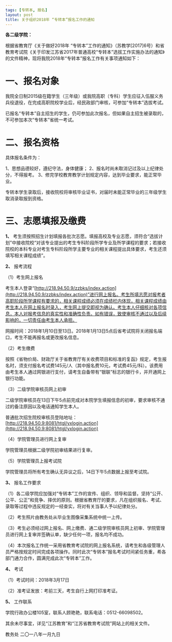 ```yaml
---
tags: [专转本, 报名]
layout: post
title: 关于组织2018年 “专转本”报名工作的通知
---
```


**各二级学院：**

根据省教育厅《关于做好2018年 “专转本”工作的通知》（苏教学[2017]6号）和省教育考试院《关于印发江苏省2017年普通高校“专转本”选拔工作实施办法的通知》的文件精神，现将我院2018年“专转本”报名工作有关事项通知如下：

<!--more-->

# 一、报名对象

我院全日制2015级在籍学生（三年级）或我院高职（专科）学生应征入伍服义务兵役退役，在完成高职院校学业后，经民政部门审核，可参加“专转本”选拔考试。

已报名“专转本”自主招生的学生，仍可参加此次报名，但如果自主招生被录取的，不可参加本次“专转本”省统一考试。

# 二、报名资格

具体报名条件为：

1、思想品德较好，遵纪守法，身体健康；
2、报名时尚未取消记过及以上纪律处分，不得报考。
3、修完学校教育教学计划规定内容，达到毕业要求，能正常毕业。

专转本学生录取后，接收院校将审核毕业证书，对届时未能正常毕业的三年级学生取消录取报到资格。

# 三、志愿填报及缴费

**1、** 考生须按照招生计划填报各批次志愿。填报高校及专业志愿，须符合“选拔计划”中接收院校“对该专业提出的考生专科阶段所学专业及所学课程的要求；若接收院校的本科专业对考生专科阶段所学主要专业的相关课程提出具体要求，考生还须填写相关课程成绩”。

**2、** 报考流程

（1）考生网上报名

考生本人登录“[http://218.94.50.9/zzbks/index.action](http://218.94.50.9/zzbks/index.action)”进行网上报名。考生所填志愿对报考者高职阶段所学课程有要求的，相关课程成绩必须在成绩栏内体现，相关课程成绩由考生本人在网上报名时录入，考生网上提交即视为确认。考生本人仔细核对各项信息，本人对报考信息的真实性和准确性负责。如有错误，致使审核不通过以及后续影响的，一切责任由考生本人承担。

网报时间：2018年1月10日至13日。2018年1月13日5点后省考试院将关闭报名端口，考生不能再报名或更改报名信息。

（2）考生缴费

按照《省物价局、财政厅关于省教育厅有关收费项目和标准的复函》规定，考生报名时，须支付报名考试费145元/人（其中报名费10元，考试费45元/科）。该费用由考生本人通过网银进行支付，请考生自备带有“银联”标志的银行卡，并开通网上银行功能。

（3）二级学院审核员网上初审

二级学院审核员在13日下午5点前完成对本院学生填报信息的初审，要求审核不通过的备注原因以及电话通知学生本人。

普通批次招生院校审核员登陆地址：[http://218.94.50.9:8081/htgl/yxlogin.action](http://218.94.50.9:8081/htgl/yxlogin.action)

（4）学院管理员进行网上复审

学院管理员根据二级学院初审结果进行复审。

（5）学院管理员上报考试院

学院管理员将所有考生确认无异议之后，14日下午5点数据上报至考试院。

**3、** 报名工作要求

（1）各二级学院应加强对“专转本”工作的宣传、组织、领导和监督。坚持“公开、公平、公正”和竞争、择优的原则。根据省教育厅的要求，凡在组织报名、考试、录取等过程中违反规定的一经查实，将对有关当事人予以纪律处分。

（2）考生照片由教务处从毕业生图像采集系统中统一上传。

（3）考生必须经过网上报名、网上缴费、通二级学院审核员网上初审、学院管理员进行网上复审并签确认单，缺少任何一项，报名均不成功。

（4）本次报名工作统一采用省教育考试院的网上报名系统，请考生和各级管理人员严格按规定时间完成各项操作。同时此次“专转本”报名考试时间紧任务重，希各部门通力合作，圆满完成此次“专转本”工作。

**4、** 考试

（1）考试时间：2018年3月17日

（2）准考证发放：考前三天，考生自行上网打印准考证。

**5、** 工作联系

学院行政办公楼105室，联系人顾艳艳，联系电话：0512-66098502。

其余未尽事宜，详见“江苏教育”和“江苏省教育考试院”网站上的相关文件。



教务处
二〇一八年一月九日
